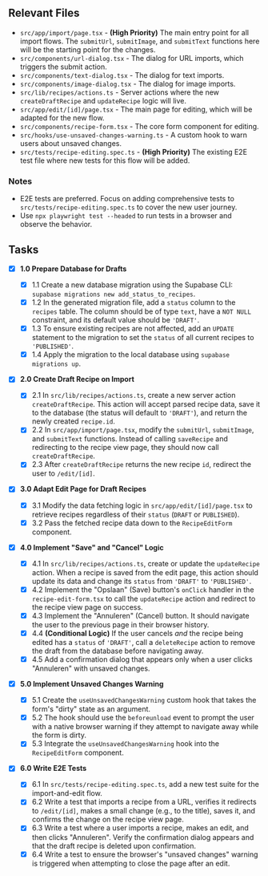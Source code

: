## Relevant Files

- `src/app/import/page.tsx` - **(High Priority)** The main entry point for all import flows. The `submitUrl`, `submitImage`, and `submitText` functions here will be the starting point for the changes.
- `src/components/url-dialog.tsx` - The dialog for URL imports, which triggers the submit action.
- `src/components/text-dialog.tsx` - The dialog for text imports.
- `src/components/image-dialog.tsx` - The dialog for image imports.
- `src/lib/recipes/actions.ts` - Server actions where the new `createDraftRecipe` and `updateRecipe` logic will live.
- `src/app/edit/[id]/page.tsx` - The main page for editing, which will be adapted for the new flow.
- `src/components/recipe-form.tsx` - The core form component for editing.
- `src/hooks/use-unsaved-changes-warning.ts` - A custom hook to warn users about unsaved changes.
- `src/tests/recipe-editing.spec.ts` - **(High Priority)** The existing E2E test file where new tests for this flow will be added.

### Notes

- E2E tests are preferred. Focus on adding comprehensive tests to `src/tests/recipe-editing.spec.ts` to cover the new user journey.
- Use `npx playwright test --headed` to run tests in a browser and observe the behavior.

## Tasks

- [x] **1.0 Prepare Database for Drafts**

    - [x] 1.1 Create a new database migration using the Supabase CLI: `supabase migrations new add_status_to_recipes`.
    - [x] 1.2 In the generated migration file, add a `status` column to the `recipes` table. The column should be of type `text`, have a `NOT NULL` constraint, and its default value should be `'DRAFT'`.
    - [x] 1.3 To ensure existing recipes are not affected, add an `UPDATE` statement to the migration to set the `status` of all current recipes to `'PUBLISHED'`.
    - [x] 1.4 Apply the migration to the local database using `supabase migrations up`.

- [x] **2.0 Create Draft Recipe on Import**

    - [x] 2.1 In `src/lib/recipes/actions.ts`, create a new server action `createDraftRecipe`. This action will accept parsed recipe data, save it to the database (the status will default to `'DRAFT'`), and return the newly created `recipe.id`.
    - [x] 2.2 In `src/app/import/page.tsx`, modify the `submitUrl`, `submitImage`, and `submitText` functions. Instead of calling `saveRecipe` and redirecting to the recipe view page, they should now call `createDraftRecipe`.
    - [x] 2.3 After `createDraftRecipe` returns the new recipe `id`, redirect the user to `/edit/[id]`.

- [x] **3.0 Adapt Edit Page for Draft Recipes**

    - [x] 3.1 Modify the data fetching logic in `src/app/edit/[id]/page.tsx` to retrieve recipes regardless of their `status` (`DRAFT` or `PUBLISHED`).
    - [x] 3.2 Pass the fetched recipe data down to the `RecipeEditForm` component.

- [x] **4.0 Implement "Save" and "Cancel" Logic**

    - [x] 4.1 In `src/lib/recipes/actions.ts`, create or update the `updateRecipe` action. When a recipe is saved from the edit page, this action should update its data and change its `status` from `'DRAFT'` to `'PUBLISHED'`.
    - [x] 4.2 Implement the "Opslaan" (Save) button's `onClick` handler in the `recipe-edit-form.tsx` to call the `updateRecipe` action and redirect to the recipe view page on success.
    - [x] 4.3 Implement the "Annuleren" (Cancel) button. It should navigate the user to the previous page in their browser history.
    - [x] 4.4 **(Conditional Logic)** If the user cancels _and_ the recipe being edited has a `status` of `'DRAFT'`, call a `deleteRecipe` action to remove the draft from the database before navigating away.
    - [x] 4.5 Add a confirmation dialog that appears only when a user clicks "Annuleren" with unsaved changes.

- [x] **5.0 Implement Unsaved Changes Warning**

    - [x] 5.1 Create the `useUnsavedChangesWarning` custom hook that takes the form's "dirty" state as an argument.
    - [x] 5.2 The hook should use the `beforeunload` event to prompt the user with a native browser warning if they attempt to navigate away while the form is dirty.
    - [x] 5.3 Integrate the `useUnsavedChangesWarning` hook into the `RecipeEditForm` component.

- [x] **6.0 Write E2E Tests**
    - [x] 6.1 In `src/tests/recipe-editing.spec.ts`, add a new test suite for the import-and-edit flow.
    - [x] 6.2 Write a test that imports a recipe from a URL, verifies it redirects to `/edit/[id]`, makes a small change (e.g., to the title), saves it, and confirms the change on the recipe view page.
    - [x] 6.3 Write a test where a user imports a recipe, makes an edit, and then clicks "Annuleren". Verify the confirmation dialog appears and that the draft recipe is deleted upon confirmation.
    - [x] 6.4 Write a test to ensure the browser's "unsaved changes" warning is triggered when attempting to close the page after an edit.

